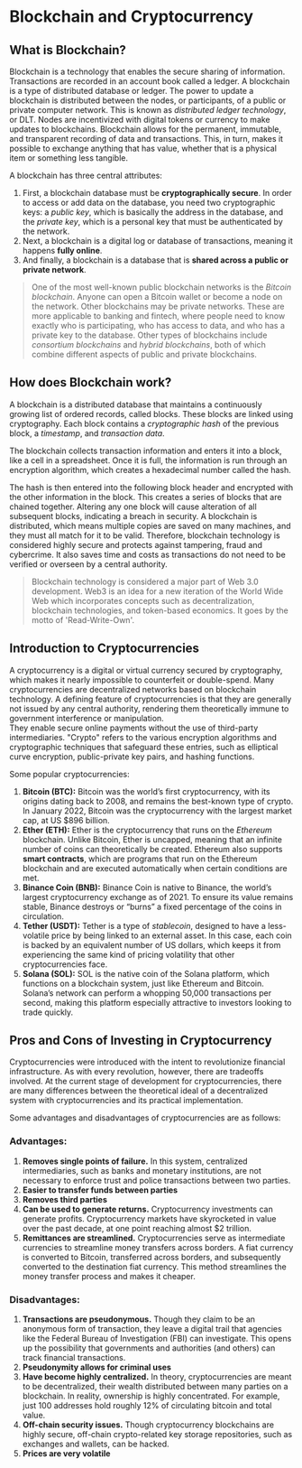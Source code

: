 <!-- Populate file: cryptocurrencies-introduction.md
Write the content for the introduction to cryptocurrencies, explaining blockchain technology, digital currencies, 
and the pros and cons of investing in cryptocurrencies. Provide beginner investors with a solid foundation in the 
world of cryptocurrencies. -->
# Blockchain and Cryptocurrency

## What is Blockchain?
Blockchain is a technology that enables the secure sharing of information. Transactions are recorded in an account book called a ledger. A blockchain is a type of distributed database or ledger. The power to update a blockchain is distributed between the nodes, or participants, of a public or private computer network. This is known as *distributed ledger technology*, or DLT. Nodes are incentivized with digital tokens or currency to make updates to blockchains.
Blockchain allows for the permanent, immutable, and transparent recording of data and transactions. This, in turn, makes it possible to exchange anything that has value, whether that is a physical item or something less tangible.

A blockchain has three central attributes:   
1. First, a blockchain database must be **cryptographically secure**. In order to access or add data on the database, you need two cryptographic keys: a *public key*, which is basically the address in the database, and the *private key*, which is a personal key that must be authenticated by the network.  
2. Next, a blockchain is a digital log or database of transactions, meaning it happens **fully online**.  
3. And finally, a blockchain is a database that is **shared across a public or private network**. 
> One of the most well-known public blockchain networks is the *Bitcoin blockchain*. Anyone can open a Bitcoin wallet or become a node on the network. Other blockchains may be private networks. These are more applicable to banking and fintech, where people need to know exactly who is participating, who has access to data, and who has a private key to the database. Other types of blockchains include *consortium blockchains* and *hybrid blockchains*, both of which combine different aspects of public and private blockchains.

## How does Blockchain work?
A blockchain is a distributed database that maintains a continuously growing list of ordered records, called blocks. These blocks are linked using cryptography. Each block contains a *cryptographic hash* of the previous block, a *timestamp*, and *transaction data*. 

The blockchain collects transaction information and enters it into a block, like a cell in a spreadsheet. Once it is full, the information is run through an encryption algorithm, which creates a hexadecimal number called the hash.

The hash is then entered into the following block header and encrypted with the other information in the block. This creates a series of blocks that are chained together. Altering any one block will cause alteration of all subsequent blocks, indicating a breach in security. A blockchain is distributed, which means multiple copies are saved on many machines, and they must all match for it to be valid. Therefore, blockchain technology is considered highly secure and protects against tampering, fraud and cybercrime. It also saves time and costs as transactions do not need to be verified or overseen by a central authority.
> Blockchain technology is considered a major part of Web 3.0 development. Web3 is an idea for a new iteration of the World Wide Web which incorporates concepts such as decentralization, blockchain technologies, and token-based economics. It goes by the motto of 'Read-Write-Own'.
## Introduction to Cryptocurrencies
A cryptocurrency is a digital or virtual currency secured by cryptography, which makes it nearly impossible to counterfeit or double-spend. Many cryptocurrencies are decentralized networks based on blockchain technology.
A defining feature of cryptocurrencies is that they are generally not issued by any central authority, rendering them theoretically immune to government interference or manipulation.  
They enable secure online payments without the use of third-party intermediaries. "Crypto" refers to the various encryption algorithms and cryptographic techniques that safeguard these entries, such as elliptical curve encryption, public-private key pairs, and hashing functions.  

Some popular cryptocurrencies:  
1. **Bitcoin (BTC):**
Bitcoin was the world’s first cryptocurrency, with its origins dating back to 2008, and remains the best-known type of crypto. In January 2022, Bitcoin was the cryptocurrency with the largest market cap, at US $896 billion.
2. **Ether (ETH):**
Ether is the cryptocurrency that runs on the *Ethereum* blockchain. Unlike Bitcoin, Ether is uncapped, meaning that an infinite number of coins can theoretically be created. Ethereum also supports **smart contracts**, which are programs that run on the Ethereum blockchain and are executed automatically when certain conditions are met.
3. **Binance Coin (BNB):**
Binance Coin is native to Binance, the world’s largest cryptocurrency exchange as of 2021. To ensure its value remains stable, Binance destroys or “burns” a fixed percentage of the coins in circulation.
4. **Tether (USDT):**
Tether is a type of *stablecoin*, designed to have a less-volatile price by being linked to an external asset. In this case, each coin is backed by an equivalent number of US dollars, which keeps it from experiencing the same kind of pricing volatility that other cryptocurrencies face.
5. **Solana (SOL):**
SOL is the native coin of the Solana platform, which functions on a blockchain system, just like Ethereum and Bitcoin. Solana’s network can perform a whopping 50,000 transactions per second,  making this platform especially attractive to investors looking to trade quickly. 

<!-- include explanation of digital currency -->
## Pros and Cons of Investing in Cryptocurrency
Cryptocurrencies were introduced with the intent to revolutionize financial infrastructure. As with every revolution, however, there are tradeoffs involved. At the current stage of development for cryptocurrencies, there are many differences between the theoretical ideal of a decentralized system with cryptocurrencies and its practical implementation.

Some advantages and disadvantages of cryptocurrencies are as follows:

### Advantages:
1. **Removes single points of failure.** In this system, centralized intermediaries, such as banks and monetary institutions, are not necessary to enforce trust and police transactions between two parties.
2. **Easier to transfer funds between parties**
3. **Removes third parties**
4. **Can be used to generate returns.** Cryptocurrency investments can generate profits. Cryptocurrency markets have skyrocketed in value over the past decade, at one point reaching almost $2 trillion.
5. **Remittances are streamlined.** Cryptocurrencies serve as intermediate currencies to streamline money transfers across borders. A fiat currency is converted to Bitcoin, transferred across borders, and subsequently converted to the destination fiat currency. This method streamlines the money transfer process and makes it cheaper.

### Disadvantages:
1. **Transactions are pseudonymous.** Though they claim to be an anonymous form of transaction, they leave a digital trail that agencies like the Federal Bureau of Investigation (FBI) can investigate. This opens up the possibility that governments and authorities (and others) can track financial transactions.
2. **Pseudonymity allows for criminal uses**
3. **Have become highly centralized.** In theory, cryptocurrencies are meant to be decentralized, their wealth distributed between many parties on a blockchain. In reality, ownership is highly concentrated. For example, just 100 addresses hold roughly 12% of circulating bitcoin and total value.
4. **Off-chain security issues.** Though cryptocurrency blockchains are highly secure, off-chain crypto-related key storage repositories, such as exchanges and wallets, can be hacked.
5. **Prices are very volatile**